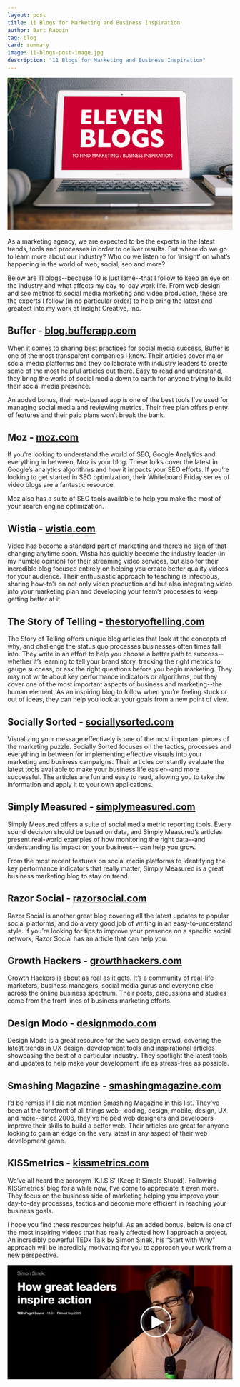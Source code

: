 ```yaml
---
layout: post
title: 11 Blogs for Marketing and Business Inspiration
author: Bart Raboin
tag: blog
card: summary
image: 11-blogs-post-image.jpg
description: "11 Blogs for Marketing and Business Inspiration"
---
```

![11 Blogs](/img/11-blogs-post-image.jpg)

As a marketing agency, we are expected to be the experts in the latest trends, tools and processes in order to deliver results. But where do we go to learn more about our industry? Who do we listen to for ‘insight’ on what’s happening in the world of web, social, seo and more?

Below are 11 blogs--because 10 is just lame--that I follow to keep an eye on the industry and what affects my day-to-day work life. From web design and seo metrics to social media marketing and video production, these are the experts I follow (in no particular order) to help bring the latest and greatest into my work at Insight Creative, Inc.

Buffer - [blog.bufferapp.com](https://blog.bufferapp.com)
-----------------------------------
When it comes to sharing best practices for social media success, Buffer is one of the most transparent companies I know. Their articles cover major social media platforms and they collaborate with industry leaders to create some of the most helpful articles out there. Easy to read and understand, they bring the world of social media down to earth for anyone trying to build their social media presence.

An added bonus, their web-based app is one of the best tools I’ve used for managing social media and reviewing metrics. Their free plan offers plenty of features and their paid plans won’t break the bank.

Moz - [moz.com](https://moz.com/blog)
--------------------------
If you’re looking to understand the world of SEO, Google Analytics and everything in between, Moz is your blog. These folks cover the latest in Google’s analytics algorithms and how it impacts your SEO efforts. If you’re looking to get started in SEO optimization, their Whiteboard Friday series of video blogs are a fantastic resource.

Moz also has a suite of SEO tools available to help you make the most of your search engine optimization.

Wistia - [wistia.com](https://wistia.com/blog)
--------------------------------
Video has become a standard part of marketing and there’s no sign of that changing anytime soon. Wistia has quickly become the industry leader (in my humble opinion) for their streaming video services, but also for their incredible blog focused entirely on helping you create better quality videos for your audience. Their enthusiastic approach to teaching is infectious, sharing how-to’s on not only video production and but also integrating video into your marketing plan and developing your team’s processes to keep getting better at it.

The Story of Telling - [thestoryoftelling.com](http://thestoryoftelling.com/blog)
--------------------------------------------------------
The Story of Telling offers unique blog articles that look at the concepts of why, and challenge the status quo processes businesses often times fall into. They write in an effort to help you choose a better path to success--whether it’s learning to tell your brand story, tracking the right metrics to gauge success, or ask the right questions before you begin marketing. They may not write about key performance indicators or algorithms, but they cover one of the most important aspects of business and marketing--the human element. As an inspiring blog to follow when you’re feeling stuck or out of ideas, they can help you look at your goals from a new point of view.

Socially Sorted - [sociallysorted.com](http://sociallysorted.com.au/blog/)
----------------------------------------------------
Visualizing your message effectively is one of the most important pieces of the marketing puzzle. Socially Sorted focuses on the tactics, processes and everything in between for implementing effective visuals into your marketing and business campaigns. Their articles constantly evaluate the latest tools available to make your business life easier--and more successful. The articles are fun and easy to read, allowing you to take the information and apply it to your own applications.

Simply Measured - [simplymeasured.com](http://simplymeasured.com/blog/)
-------------------------------------------------
Simply Measured offers a suite of social media metric reporting tools. Every sound decision should be based on data, and Simply Measured’s articles present real-world examples of how monitoring the right data--and understanding its impact on your business-- can help you grow.

From the most recent features on social media platforms to identifying the key performance indicators that really matter, Simply Measured is a great business marketing blog to stay on trend.

Razor Social - [razorsocial.com](http://www.razorsocial.com/blog/)
-----------------------------------------------
Razor Social is another great blog covering all the latest updates to popular social platforms, and do a very good job of writing in an easy-to-understand style. If you’re looking for tips to improve your presence on a specific social network, Razor Social has an article that can help you.

Growth Hackers - [growthhackers.com](https://growthhackers.com/)
-------------------------------------------
Growth Hackers is about as real as it gets. It’s a community of real-life marketers, business managers, social media gurus and everyone else across the online business spectrum. Their posts, discussions and studies come from the front lines of business marketing efforts.  

Design Modo - [designmodo.com](http://designmodo.com/)
------------------------------------
Design Modo is a great resource for the web design crowd, covering the latest trends in UX design, development tools and inspirational articles showcasing the best of a particular industry. They spotlight the latest tools and updates to help make your development life as stress-free as possible.

Smashing Magazine - [smashingmagazine.com](https://www.smashingmagazine.com/)
-----------------------------------------------------
I’d be remiss if I did not mention Smashing Magazine in this list. They’ve been at the forefront of all things web--coding, design, mobile, design, UX and more--since 2006, they’ve helped web designers and developers improve their skills to build a better web. Their articles are great for anyone looking to gain an edge on the very latest in any aspect of their web development game.

KISSmetrics - [kissmetrics.com](https://blog.kissmetrics.com)
------------------------------------------
We’ve all heard the acronym ‘K.I.S.S’ (Keep It Simple Stupid). Following KISSmetrics’ blog for a while now, I’ve come to appreciate it even more. They focus on the business side of marketing helping you improve your day-to-day processes, tactics and become more efficient in reaching your business goals.

I hope you find these resources helpful. As an added bonus, below is one of the most inspiring videos that has really affected how I approach a project. An incredibly powerful TEDx Talk by Simon Sinek, his “Start with Why” approach will be incredibly motivating for you to approach your work from a new perspective.

<a target="_blank" href="https://www.ted.com/talks/simon_sinek_how_great_leaders_inspire_action"><img src="/img/simon-sinek-ted-talk.jpg"></a>
